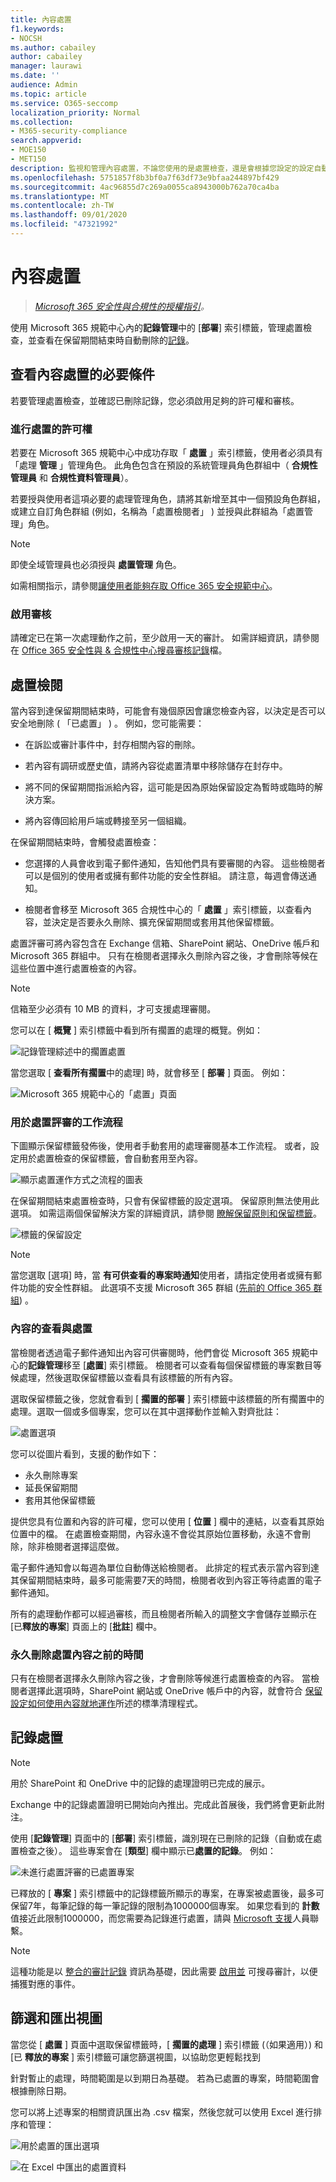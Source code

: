 ```yaml
---
title: 內容處置
f1.keywords:
- NOCSH
ms.author: cabailey
author: cabailey
manager: laurawi
ms.date: ''
audience: Admin
ms.topic: article
ms.service: O365-seccomp
localization_priority: Normal
ms.collection:
- M365-security-compliance
search.appverid:
- MOE150
- MET150
description: 監視和管理內容處置，不論您使用的是處置檢查，還是會根據您設定的設定自動刪除內容。
ms.openlocfilehash: 5751857f8b3bf0a7f63df73e9bfaa244897bf429
ms.sourcegitcommit: 4ac96855d7c269a0055ca8943000b762a70ca4ba
ms.translationtype: MT
ms.contentlocale: zh-TW
ms.lasthandoff: 09/01/2020
ms.locfileid: "47321992"
---
```

# <a name="disposition-of-content"></a>內容處置

>*[Microsoft 365 安全性與合規性的授權指引](https://aka.ms/ComplianceSD)。*

使用 Microsoft 365 規範中心內的**記錄管理**中的 [**部署**] 索引標籤，管理處置檢查，並查看在保留期間結束時自動刪除的[記錄](records-management.md#records)。 

## <a name="prerequisites-for-viewing-content-dispositions"></a>查看內容處置的必要條件

若要管理處置檢查，並確認已刪除記錄，您必須啟用足夠的許可權和審核。

### <a name="permissions-for-disposition"></a>進行處置的許可權

若要在 Microsoft 365 規範中心中成功存取「 **處置** 」索引標籤，使用者必須具有「處理 **管理** 」管理角色。 此角色包含在預設的系統管理員角色群組中（ **合規性管理員** 和 **合規性資料管理員**）。

若要授與使用者這項必要的處理管理角色，請將其新增至其中一個預設角色群組，或建立自訂角色群組 (例如，名稱為「處置檢閱者」 ) 並授與此群組為「處置管理」角色。  

> [!NOTE]
> 即使全域管理員也必須授與 **處置管理** 角色。 

如需相關指示，請參閱[讓使用者能夠存取 Office 365 安全規範中心](../security/office-365-security/grant-access-to-the-security-and-compliance-center.md)。

### <a name="enable-auditing"></a>啟用審核

請確定已在第一次處理動作之前，至少啟用一天的審計。 如需詳細資訊，請參閱在 [Office 365 安全性與 &amp; 合規性中心搜尋審核記錄](search-the-audit-log-in-security-and-compliance.md)檔。 

## <a name="disposition-reviews"></a>處置檢閱

當內容到達保留期間結束時，可能會有幾個原因會讓您檢查內容，以決定是否可以安全地刪除 ( 「已處置」 ) 。 例如，您可能需要：
  
- 在訴訟或審計事件中，封存相關內容的刪除。
    
- 若內容有調研或歷史值，請將內容從處置清單中移除儲存在封存中。
    
- 將不同的保留期間指派給內容，這可能是因為原始保留設定為暫時或臨時的解決方案。
    
- 將內容傳回給用戶端或轉接至另一個組織。

在保留期間結束時，會觸發處置檢查：
  
- 您選擇的人員會收到電子郵件通知，告知他們具有要審閱的內容。 這些檢閱者可以是個別的使用者或擁有郵件功能的安全性群組。 請注意，每週會傳送通知。
    
- 檢閱者會移至 Microsoft 365 合規性中心的「 **處置** 」索引標籤，以查看內容，並決定是否要永久刪除、擴充保留期間或套用其他保留標籤。

處置評審可將內容包含在 Exchange 信箱、SharePoint 網站、OneDrive 帳戶和 Microsoft 365 群組中。 只有在檢閱者選擇永久刪除內容之後，才會刪除等候在這些位置中進行處置檢查的內容。

> [!NOTE]
> 信箱至少必須有 10 MB 的資料，才可支援處理審閱。

您可以在 [ **概覽** ] 索引標籤中看到所有擱置的處理的概覽。例如：

![記錄管理綜述中的擱置處置](../media/dispositions-overview.png)

當您選取 [ **查看所有擱置**中的處理] 時，就會移至 [ **部署** ] 頁面。 例如：

![Microsoft 365 規範中心的「處置」頁面](../media/disposition-tab.png)


### <a name="workflow-for-a-disposition-review"></a>用於處置評審的工作流程

下圖顯示保留標籤發佈後，使用者手動套用的處理審閱基本工作流程。 或者，設定用於處置檢查的保留標籤，會自動套用至內容。
  
![顯示處置運作方式之流程的圖表](../media/5fb3f33a-cb53-468c-becc-6dda0ec52778.png)
  
在保留期間結束處置檢查時，只會有保留標籤的設定選項。 保留原則無法使用此選項。 如需這兩個保留解決方案的詳細資訊，請參閱 [瞭解保留原則和保留標籤](retention.md)。
  
![標籤的保留設定](../media/a16dd202-8862-40ac-80ff-6fee974de5da.png)
 
> [!NOTE]
> 當您選取 [選項] 時，當 **有可供查看的專案時通知**使用者，請指定使用者或擁有郵件功能的安全性群組。 此選項不支援 Microsoft 365 群組 ([先前的 Office 365 群組](https://techcommunity.microsoft.com/t5/microsoft-365-blog/office-365-groups-will-become-microsoft-365-groups/ba-p/1303601)) 。

### <a name="viewing-and-disposing-of-content"></a>內容的查看與處置

當檢閱者透過電子郵件通知出內容可供審閱時，他們會從 Microsoft 365 規範中心的**記錄管理**移至 [**處置**] 索引標籤。 檢閱者可以查看每個保留標籤的專案數目等候處理，然後選取保留標籤以查看具有該標籤的所有內容。

選取保留標籤之後，您就會看到 [ **擱置的部署** ] 索引標籤中該標籤的所有擱置中的處理。選取一個或多個專案，您可以在其中選擇動作並輸入對齊批註：

![處置選項](../media/retention-disposition-options.png)

您可以從圖片看到，支援的動作如下： 
  
- 永久刪除專案
- 延長保留期間
- 套用其他保留標籤

提供您具有位置和內容的許可權，您可以使用 [ **位置** ] 欄中的連結，以查看其原始位置中的檔。 在處置檢查期間，內容永遠不會從其原始位置移動，永遠不會刪除，除非檢閱者選擇這麼做。

電子郵件通知會以每週為單位自動傳送給檢閱者。 此排定的程式表示當內容到達其保留期間結束時，最多可能需要7天的時間，檢閱者收到內容正等待處置的電子郵件通知。
  
所有的處理動作都可以經過審核，而且檢閱者所輸入的調整文字會儲存並顯示在 [已**釋放的專案**] 頁面上的 [**批註**] 欄中。
  
### <a name="how-long-until-disposed-content-is-permanently-deleted"></a>永久刪除處置內容之前的時間

只有在檢閱者選擇永久刪除內容之後，才會刪除等候進行處置檢查的內容。 當檢閱者選擇此選項時，SharePoint 網站或 OneDrive 帳戶中的內容，就會符合 [保留設定如何使用內容就地運作](retention.md#how-retention-settings-work-with-content-in-place)所述的標準清理程式。

## <a name="disposition-of-records"></a>記錄處置

> [!NOTE]
> 用於 SharePoint 和 OneDrive 中的記錄的處理證明已完成的展示。
>
> Exchange 中的記錄處置證明已開始向內推出。完成此首展後，我們將會更新此附注。

使用 [**記錄管理**] 頁面中的 [**部署**] 索引標籤，識別現在已刪除的記錄（自動或在處置檢查之後）。 這些專案會在 [**類型**] 欄中顯示已**處置的記錄**。 例如：

![未進行處置評審的已處置專案](../media/records-disposed2.png)

已釋放的 [ **專案** ] 索引標籤中的記錄標籤所顯示的專案，在專案被處置後，最多可保留7年，每筆記錄的每一筆記錄的限制為1000000個專案。 如果您看到的 **計數** 值接近此限制1000000，而您需要為記錄進行處置，請與 [Microsoft 支援](https://docs.microsoft.com/office365/admin/contact-support-for-business-products)人員聯繫。

> [!NOTE]
> 這種功能是以 [整合的審計記錄](search-the-audit-log-in-security-and-compliance.md) 資訊為基礎，因此需要 [啟用並](turn-audit-log-search-on-or-off.md) 可搜尋審計，以便捕獲對應的事件。
    
## <a name="filter-and-export-the-views"></a>篩選和匯出視圖

當您從 [ **處置** ] 頁面中選取保留標籤時，[ **擱置的處理** ] 索引標籤 (（如果適用）) 和 [已 **釋放的專案** ] 索引標籤可讓您篩選視圖，以協助您更輕鬆找到 

針對暫止的處理，時間範圍是以到期日為基礎。 若為已處置的專案，時間範圍會根據刪除日期。
  
您可以將上述專案的相關資訊匯出為 .csv 檔案，然後您就可以使用 Excel 進行排序和管理：

![用於處置的匯出選項](../media/retention-export-option.png)
  
![在 Excel 中匯出的處置資料](../media/08e3bc09-b132-47b4-a051-a590b697e725.png)



